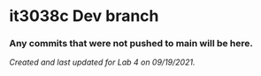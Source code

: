# it3038c Dev branch

### Any commits that were not pushed to main will be here.

*Created and last updated for Lab 4 on 09/19/2021.*